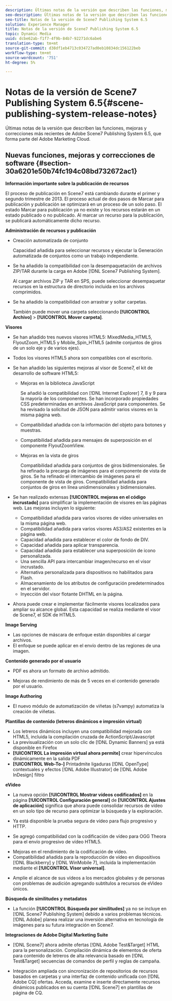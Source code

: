 ```yaml
---
description: Últimas notas de la versión que describen las funciones, mejoras y correcciones más recientes de Adobe Scene7 Publishing System 6.5, que forma parte del Adobe Marketing Cloud.
seo-description: Últimas notas de la versión que describen las funciones, mejoras y correcciones más recientes de Adobe Scene7 Publishing System 6.5, que forma parte del Adobe Marketing Cloud.
seo-title: Notas de la versión de Scene7 Publishing System 6.5
solution: Experience Manager
title: Notas de la versión de Scene7 Publishing System 6.5
topic: Dynamic Media
uuid: dcbe62ab-f1f7-4f9b-84b7-92271dc6abe6
translation-type: tm+mt
source-git-commit: d38df1eb4713c034727ad0eb10834dc156122beb
workflow-type: tm+mt
source-wordcount: '751'
ht-degree: 5%

---
```



# Notas de la versión de Scene7 Publishing System 6.5{#scene-publishing-system-release-notes}

Últimas notas de la versión que describen las funciones, mejoras y correcciones más recientes de Adobe Scene7 Publishing System 6.5, que forma parte del Adobe Marketing Cloud.

## Nuevas funciones, mejoras y correcciones de software {#section-30a6201e50b74fc194c08bd732672ac1}

**Información importante sobre la publicación de recursos**

El proceso de publicación en Scene7 está cambiando durante el primer y segundo trimestre de 2013. El proceso actual de dos pasos de Marcar para publicación y publicación se optimizará en un proceso de un solo paso. El estado Marcar para publicación ya no existe y los recursos estarán en un estado publicado o no publicado. Al marcar un recurso para la publicación, se publicará automáticamente dicho recurso.

**Administración de recursos y publicación**

* Creación automatizada de conjunto

   Capacidad añadida para seleccionar recursos y ejecutar la Generación automatizada de conjuntos como un trabajo independiente.
* Se ha añadido la compatibilidad con la desempaquetación de archivos ZIP/TAR durante la carga en Adobe [!DNL Scene7 Publishing System].

   Al cargar archivos ZIP y TAR en SPS, puede seleccionar desempaquetar recursos en la estructura de directorio incluida en los archivos comprimidos.

* Se ha añadido la compatibilidad con arrastrar y soltar carpetas.

   También puede mover una carpeta seleccionando **[!UICONTROL Archivo]** > **[!UICONTROL Mover carpeta]**.

**Visores**

* Se han añadido tres nuevos visores HTML5: MixedMedia_HTML5, FlyoutZoom_HTML5 y Mobile_Spin_HTML5 (admite conjuntos de giros de un solo eje y de varios ejes).

<!-- 
  [More information](http://help.adobe.com/en_US/scene7/using/WS6E593DEA-7D81-4cd6-84B0-85E8BB274176.html#WS1c46793299cf21d77e926d1613177f0a020-8000.html).  -->
* Todos los visores HTML5 ahora son compatibles con el escritorio.

<!--   [More information](http://help.adobe.com/en_US/scene7/using/WS6E593DEA-7D81-4cd6-84B0-85E8BB274176.html#WS1c46793299cf21d77e926d1613177f0a020-8000.html). -->
* Se han añadido las siguientes mejoras al visor de Scene7, el kit de desarrollo de software HTML5:

   * Mejoras en la biblioteca JavaScript

      Se añadió la compatibilidad con [!DNL Internet Explorer] 7, 8 y 9 para la mayoría de los componentes. Se han incorporado propiedades CSS predeterminadas en archivos JavaScript para componentes. Se ha revisado la solicitud de JSON para admitir varios visores en la misma página web.

   * Compatibilidad añadida con la información del objeto para botones y muestras.
   * Compatibilidad añadida para mensajes de superposición en el componente FlyoutZoomView.
   * Mejoras en la vista de giros

      Compatibilidad añadida para conjuntos de giros bidimensionales. Se ha refinado la precarga de imágenes para el componente de vista de giros. Se ha refinado el intercambio de imágenes para el componente de vista de giros. Compatibilidad añadida para conjuntos de giros en línea unidimensionales y bidimensionales.

* Se han realizado extensas **[!UICONTROL mejoras en el código incrustado]** para simplificar la implementación de visores en las páginas web. Las mejoras incluyen lo siguiente:

   * Compatibilidad añadida para varios visores de vídeo universales en la misma página web.
   * Compatibilidad añadida para varios visores AS3/AS2 existentes en la página web.
   * Capacidad añadida para establecer el color de fondo de DIV.
   * Capacidad añadida para aplicar transparencia.
   * Capacidad añadida para establecer una superposición de icono personalizada.
   * Una sencilla API para intercambiar imagen/recurso en el visor incrustado.
   * Alternativa personalizada para dispositivos no habilitados para Flash.
   * Almacenamiento de los atributos de configuración predeterminados en el servidor.
   * Inyección del visor flotante DHTML en la página.

* Ahora puede crear e implementar fácilmente visores localizados para ampliar su alcance global. Esta capacidad se realiza mediante el visor de Scene7, el SDK de HTML5.

**Image Serving**

* Las opciones de máscara de enfoque están disponibles al cargar archivos.
* El enfoque se puede aplicar en el envío dentro de las regiones de una imagen.

**Contenido generado por el usuario**

* PDF es ahora un formato de archivo admitido.

<!--   [More information](http://help.adobe.com/en_US/scene7/using/WSe8b0455615e2dc47-2df907a712f31201b35-8000.html).  -->
* Mejoras de rendimiento de más de 5 veces en el contenido generado por el usuario.

**Image Authoring**

* El nuevo módulo de automatización de viñetas (s7vampy) automatiza la creación de viñetas.

**Plantillas de contenido (letreros dinámicos e impresión virtual)**

* Los letreros dinámicos incluyen una compatibilidad mejorada con HTML5, incluida la compilación cruzada de ActionScript/Javascript
* La previsualización con un solo clic de [!DNL Dynamic Banners] ya está disponible en Firefox
* **[!UICONTROL La impresión virtual ahora permite]** crear hipervínculos dinámicamente en la salida PDF
* **[!UICONTROL Web-To-]** Printadmite ligaduras  [!DNL OpenType] contextuales y efectos  [!DNL Adobe Illustrator] de  [!DNL Adobe InDesign] filtro

**eVideo**

* La nueva opción **[!UICONTROL Mostrar vídeos codificados]** en la página **[!UICONTROL Configuración general]** de **[!UICONTROL Ajustes de aplicación]** significa que ahora puede consolidar recursos de vídeo en un solo tipo de recurso para optimizar la búsqueda y la exploración.

<!--   [More information](http://help.adobe.com/en_US/scene7/using/WSCCBA9D3A-06A3-4f29-AF6B-36CBB2A655F1.html).  -->

* Ya está disponible la prueba segura de vídeo para flujo progresivo y HTTP.

<!--   [More information](http://help.adobe.com/en_US/scene7/using/WSd968ca97bf01df72-5efde3a123268dd80f5-8000.html). -->
* Se agregó compatibilidad con la codificación de vídeo para OGG Theora para el envío progresivo de vídeo HTML5.

<!--   [More information](http://help.adobe.com/en_US/scene7/using/WSE86ACF2B-BD50-4c48-A1D7-9CD4405B62D0.html#WS1c46793299cf21d7-39fae9c1131ba8968f7-7fff.html). -->
* Mejoras en el rendimiento de la codificación de vídeo.
* Compatibilidad añadida para la reproducción de vídeo en dispositivos [!DNL Blackberry] y [!DNL WinMobile 7], incluida la implementación mediante el **[!UICONTROL Visor universal]**.

<!--   [More information](http://help.adobe.com/en_US/scene7/using/WS6E593DEA-7D81-4cd6-84B0-85E8BB274176.html#WS1c46793299cf21d77e926d1613177f0a020-8000.html) or the [eVideo chapter](http://help.adobe.com/en_US/scene7/using/WS53492AE1-6029-45d8-BF80-F4B5CF33EB08.html). -->

* Amplíe el alcance de sus vídeos a los mercados globales y de personas con problemas de audición agregando subtítulos a recursos de eVideo únicos.

<!--   See [More information](http://help.adobe.com/en_US/scene7/using/WS98ca2e6790647c06-6f6f53e137b959f094-8000.html). -->

**Búsqueda de similitudes y metadatos**

* La función **[!UICONTROL Búsqueda por similitudes]** ya no se incluye en [!DNL Scene7 Publishing System] debido a varios problemas técnicos. [!DNL Adobe] planea realizar una inversión alternativa en tecnología de imágenes para su futura integración en Scene7.

**Integraciones de Adobe Digital Marketing Suite**

* [!DNL Scene7] ahora admite ofertas  [!DNL Adobe Test&Target] HTML para la personalización. Compilación dinámica de elementos de oferta para contenido de letreros de alta relevancia basado en [!DNL Test&Target] secuencias de comandos de perfil y reglas de campaña.

* Integración ampliada con sincronización de repositorios de recursos basados en carpetas y una interfaz de contenido unificada con [!DNL Adobe CQ] ofertas. Acceda, examine e inserte directamente recursos dinámicos publicados en su cuenta [!DNL Scene7] en plantillas de página de CQ.

